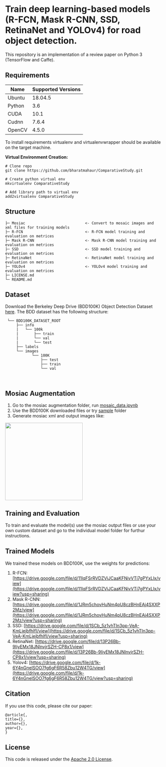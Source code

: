 # Train deep learning-based models (R-FCN, Mask R-CNN, SSD, RetinaNet and YOLOv4) for road object detection.

This repository is an implementation of a review paper on Python 3 (TensorFlow and Caffe).

## Requirements

Name | Supported Versions
--- | --- |
Ubuntu |18.04.5
Python | 3.6
CUDA | 10.1
Cudnn | 7.6.4
OpenCV | 4.5.0

To install requirements virtualenv and virtualenvwrapper should be available on the target machine.

**Virtual Environment Creation:**
```
# Clone repo
git clone https://github.com/bharatmahaur/ComparativeStudy.git

# Create python virtual env
mkvirtualenv ComparativeStudy

# Add library path to virtual env
add2virtualenv ComparativeStudy

```

## Structure

```
├─ Mosiac                           <- Convert to mosaic images and xml files for training models
├─ R-FCN                            <- R-FCN model training and evaluation on metrices
├─ Mask R-CNN                       <- Mask R-CNN model training and evaluation on metrices
├─ SSD                              <- SSD model training and evaluation on metrices
├─ RetinaNet                        <- RetinaNet model training and evaluation on metrices
├─ YOLOv4                           <- YOLOv4 model training and evaluation on metrices
├─ LICENSE.md
└─ README.md
```

## Dataset
Download the Berkeley Deep Drive (BDD100K) Object Detection Dataset [here](https://bdd-data.berkeley.edu/). The BDD
dataset has the following structure:
<br>
 
     └── BDD100K_DATASET_ROOT
         ├── info
         |   └── 100k
         |       ├── train
         |       └── val
         |       └── test         
         ├── labels
         └── images
                └── 100K
                    ├── test
                    ├── train
                    └── val
<br> 

## Mosiac Augmentation
1. Go to the mosiac augmentation folder, run [mosaic_data.ipynb](https://github.com/bharatmahaur/ComparativeStudy/blob/main/mosaic%20augmentation/mosaic_data.ipynb)
2. Use the BDD100K downloaded files or try [sample](https://github.com/bharatmahaur/ComparativeStudy/tree/main/mosaic%20augmentation/sample) folder 
3. Generate mosiac xml and output images like:

<img src="https://github.com/bharatmahaur/ComparativeStudy/blob/main/mosaic%20augmentation/reg_full_1.jpg" width="auto" height="250">

## Training and Evaluation
To train and evaluate the model(s) use the mosiac output files or use your own custom dataset and go to the individual model folder for furthur instructions.

## Trained Models

We trained these models on BDD100K, use the weights for predictions:
1. R-FCN:  [https://drive.google.com/file/d/11lqFSrRVDZViJCaaKFNivVTi7gPYxLlx/view](https://drive.google.com/file/d/11lqFSrRVDZViJCaaKFNivVTi7gPYxLlx/view?usp=sharing)
2. Mask R-CNN:  [https://drive.google.com/file/d/1JRm5chovHuNm4pU8czBHnEAj4SXXP2Mz/view](https://drive.google.com/file/d/1JRm5chovHuNm4pU8czBHnEAj4SXXP2Mz/view?usp=sharing)
3. SSD:  [https://drive.google.com/file/d/1SCb_5z1vhTIn3pp-VeA-KmLjejbfhlfI/view](https://drive.google.com/file/d/1SCb_5z1vhTIn3pp-VeA-KmLjejbfhlfI/view?usp=sharing)
4. RetinaNet:  [https://drive.google.com/file/d/13P26Bb-9IiyEMx18JNlnvjrSZH-CP8x1/view](https://drive.google.com/file/d/13P26Bb-9IiyEMx18JNlnvjrSZH-CP8x1/view?usp=sharing)
5. Yolov4:  [https://drive.google.com/file/d/1k-6Y4nGnelSOO7fg6gF6R58Zbu12W4TG/view](https://drive.google.com/file/d/1k-6Y4nGnelSOO7fg6gF6R58Zbu12W4TG/view?usp=sharing)

## Citation
If you use this code, please cite our paper:
```
@article{,
title={}, 
author={},
year={},
}
```

## License
This code is released under the [Apache 2.0 License](LICENSE.md).
